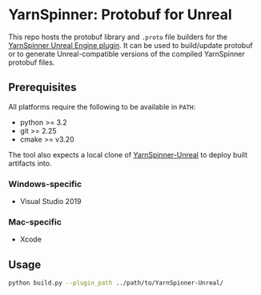 # YarnSpinner: Protobuf for Unreal

This repo hosts the protobuf library and `.proto` file builders for the [YarnSpinner Unreal Engine plugin](https://github.com/YarnSpinnerTool/YarnSpinner-Unreal).  It can be used to build/update protobuf or to generate Unreal-compatible versions of the compiled YarnSpinner protobuf files.


## Prerequisites

All platforms require the following to be available in `PATH`:
- python >= 3.2
- git >= 2.25
- cmake >= v3.20

The tool also expects a local clone of
[YarnSpinner-Unreal](https://github.com/YarnSpinnerTool/YarnSpinner-Unreal) to deploy built artifacts into.


### Windows-specific

- Visual Studio 2019

### Mac-specific

- Xcode

## Usage

```sh
python build.py --plugin_path ../path/to/YarnSpinner-Unreal/
```

